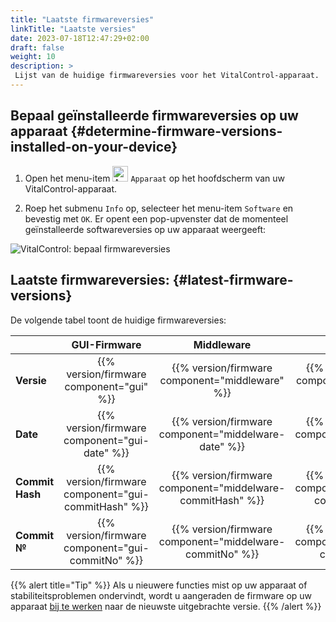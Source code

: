 ```yaml
---
title: "Laatste firmwareversies"
linkTitle: "Laatste versies"
date: 2023-07-18T12:47:29+02:00
draft: false
weight: 10
description: >
 Lijst van de huidige firmwareversies voor het VitalControl-apparaat.
---
```


## Bepaal geïnstalleerde firmwareversies op uw apparaat {#determine-firmware-versions-installed-on-your-device}

1. Open het menu-item <img src="/icons/device.svg" width="25" align="bottom" alt="Apparaat" /> `Apparaat` op het hoofdscherm van uw VitalControl-apparaat.

2. Roep het submenu `Info` op, selecteer het menu-item `Software` en bevestig met `OK`. Er opent een pop-upvenster dat de momenteel geïnstalleerde softwareversies op uw apparaat weergeeft:

![VitalControl: bepaal firmwareversies](../images/firmware-versions.png "Weergave firmwareversies")

## Laatste firmwareversies: {#latest-firmware-versions}

De volgende tabel toont de huidige firmwareversies:

|                 | GUI-Firmware  | Middleware  | Bootloader |
|-----------------|:-------------:|:-----------:|:----------:|
| **Versie**     | {{% version/firmware component="gui" %}} | {{% version/firmware component="middleware" %}} | {{% version/firmware component="bootloader" %}} |
| **Date**       | {{% version/firmware component="gui-date" %}} | {{% version/firmware component="middelware-date" %}} | {{% version/firmware component="bootloader-date" %}} |
| **Commit Hash** | {{% version/firmware component="gui-commitHash" %}} | {{% version/firmware component="middelware-commitHash" %}} |  {{% version/firmware component="bootloader-commitHash" %}} |
| **Commit №**    | {{% version/firmware component="gui-commitNo" %}} | {{% version/firmware component="middelware-commitNo" %}} | {{% version/firmware component="bootloader-commitNo" %}}|

{{% alert title="Tip" %}}
Als u nieuwere functies mist op uw apparaat of stabiliteitsproblemen ondervindt, wordt u aangeraden de firmware op uw apparaat [bij te werken](../update/) naar de nieuwste uitgebrachte versie.
{{% /alert %}}
